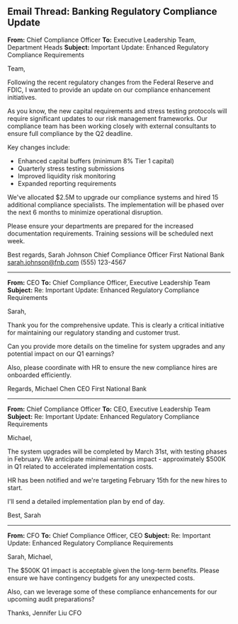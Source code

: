 ## Email Thread: Banking Regulatory Compliance Update

**From:** Chief Compliance Officer
**To:** Executive Leadership Team, Department Heads
**Subject:** Important Update: Enhanced Regulatory Compliance Requirements

Team,

Following the recent regulatory changes from the Federal Reserve and FDIC, I wanted to provide an update on our compliance enhancement initiatives.

As you know, the new capital requirements and stress testing protocols will require significant updates to our risk management frameworks. Our compliance team has been working closely with external consultants to ensure full compliance by the Q2 deadline.

Key changes include:
- Enhanced capital buffers (minimum 8% Tier 1 capital)
- Quarterly stress testing submissions
- Improved liquidity risk monitoring
- Expanded reporting requirements

We've allocated $2.5M to upgrade our compliance systems and hired 15 additional compliance specialists. The implementation will be phased over the next 6 months to minimize operational disruption.

Please ensure your departments are prepared for the increased documentation requirements. Training sessions will be scheduled next week.

Best regards,
Sarah Johnson
Chief Compliance Officer
First National Bank
sarah.johnson@fnb.com
(555) 123-4567

---

**From:** CEO
**To:** Chief Compliance Officer, Executive Leadership Team
**Subject:** Re: Important Update: Enhanced Regulatory Compliance Requirements

Sarah,

Thank you for the comprehensive update. This is clearly a critical initiative for maintaining our regulatory standing and customer trust.

Can you provide more details on the timeline for system upgrades and any potential impact on our Q1 earnings?

Also, please coordinate with HR to ensure the new compliance hires are onboarded efficiently.

Regards,
Michael Chen
CEO
First National Bank

---

**From:** Chief Compliance Officer
**To:** CEO, Executive Leadership Team
**Subject:** Re: Important Update: Enhanced Regulatory Compliance Requirements

Michael,

The system upgrades will be completed by March 31st, with testing phases in February. We anticipate minimal earnings impact - approximately $500K in Q1 related to accelerated implementation costs.

HR has been notified and we're targeting February 15th for the new hires to start.

I'll send a detailed implementation plan by end of day.

Best,
Sarah

---

**From:** CFO
**To:** Chief Compliance Officer, CEO
**Subject:** Re: Important Update: Enhanced Regulatory Compliance Requirements

Sarah, Michael,

The $500K Q1 impact is acceptable given the long-term benefits. Please ensure we have contingency budgets for any unexpected costs.

Also, can we leverage some of these compliance enhancements for our upcoming audit preparations?

Thanks,
Jennifer Liu
CFO
